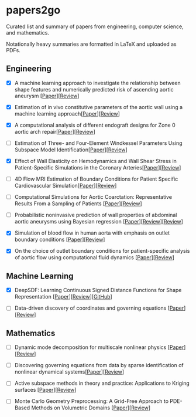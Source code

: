 # papers2go
Curated list and summary of papers from engineering, computer science, and mathematics.

Notationally heavy summaries are formatted in LaTeX and uploaded as PDFs.

## Engineering
- [x] A machine learning approach to investigate the relationship between shape
features and numerically predicted risk of ascending aortic aneurysm [[Paper](https://www.ncbi.nlm.nih.gov/pmc/articles/PMC5630492/)][[Review](https://github.com/matsumotosan/papers2go/blob/master/eng/ml-asaa-risk-sun.md)]

- [x] Estimation of in vivo constitutive parameters of the aortic wall using a machine learning approach[[Paper](https://www.sciencedirect.com/science/article/pii/S0045782518306297)][[Review](https://github.com/matsumotosan/papers2go/blob/master/eng/ml-param-est-sun.md)]

- [x] A computational analysis of different endograft designs for Zone 0 aortic arch repair[[Paper](http://bloodflow.engin.umich.edu/wp-content/uploads/sites/165/2018/03/vanBakel_EJCTS_A-computational-analysis-of-different-endograft-designs.pdf)][[Review](https://github.com/matsumotosan/papers2go/blob/master/eng/zone0-arch-repair-figueroa.md)]

- [ ] Estimation of Three- and Four-Element Windkessel Parameters Using Subspace Model Identification[[Paper](https://pubmed.ncbi.nlm.nih.gov/20172779/)][[Review](https://github.com/matsumotosan/papers2go/blob/master/eng/windkessel-smi-kind.md)]

- [x] Effect of Wall Elasticity on Hemodynamics and Wall Shear Stress in Patient-Specific Simulations in the Coronary Arteries[[Paper](https://asmedigitalcollection.asme.org/biomechanical/article-abstract/142/2/024503/726830/Effect-of-Wall-Elasticity-on-Hemodynamics-and-Wall?redirectedFrom=fulltext)][[Review](https://github.com/matsumotosan/papers2go/blob/master/eng/elasticity-wss-marsden.md)]

- [ ] 4D Flow MRI Estimation of Boundary Conditions for Patient Specific Cardiovascular Simulation[[Paper](https://link.springer.com/article/10.1007/s10439-019-02285-2)][[Review](https://github.com/matsumotosan/papers2go/blob/master/eng/mri-bc-estimation-roldan-alzate.md)]

- [ ] Computational Simulations for Aortic Coarctation: Representative Results From a Sampling of Patients [[Paper](https://pubmed.ncbi.nlm.nih.gov/22010743/)][[Review](https://github.com/matsumotosan/papers2go/blob/master/eng/simul-aortic-coarc-taylor.md)]

- [ ] Probabilistic noninvasive prediction of wall properties of abdominal aortic aneurysms using Bayesian regression [[Paper]()][[Review](https://pubmed.ncbi.nlm.nih.gov/22010743/)][[Review](https://github.com/matsumotosan/papers2go/blob/master/eng/aaa-bayesian-regression.md)]

- [x] Simulation of blood flow in human aorta with emphasis on outlet boundary conditions [[Paper]()][[Review]()]

- [x] On the choice of outlet boundary conditions for patient-specific analysis of aortic flow using computational fluid dynamics [[Paper]()][[Review](https://github.com/matsumotosan/papers2go/blob/master/eng/outlet-bc-choice-pirola.md)]

## Machine Learning
- [x] DeepSDF: Learning Continuous Signed Distance Functions for Shape Representation [[Paper](https://arxiv.org/pdf/1901.05103.pdf)][[Review](https://github.com/matsumotosan/papers2go/blob/master/ml/deepsdf.md)][[GitHub](https://github.com/facebookresearch/DeepSDF)]

- [ ] Data-driven discovery of coordinates and governing equations [[Paper](https://www.pnas.org/content/116/45/22445)][[Review](https://github.com/matsumotosan/papers2go/blob/master/ml/data-driven-discovery-coordinates-equations.md)]

## Mathematics
- [ ] Dynamic mode decomposition for multiscale nonlinear physics [[Paper](https://arxiv.org/pdf/1903.12480.pdf)][[Review]()]

- [ ] Discovering governing equations from data by sparse identification of nonlinear dynamical systems[[Paper](https://www.pnas.org/content/pnas/113/15/3932.full.pdf)][[Review](https://github.com/matsumotosan/papers2go/blob/master/math/sindy.md)]

- [ ] Active subspace methods in theory and practice: Applications to Kriging surfaces [[Paper](https://arxiv.org/abs/1304.2070)][[Review](https://github.com/matsumotosan/papers2go/blob/master/math/active-subspace.md)]

- [ ] Monte Carlo Geometry Preprocessing: A Grid-Free Approach to PDE-Based Methods on Volumetric Domains [[Paper](https://www.cs.cmu.edu/~kmcrane/Projects/MonteCarloGeometryProcessing/index.html)][[Review](https://github.com/matsumotosan/papers2go/blob/master/math/MC-geometry.md)]
